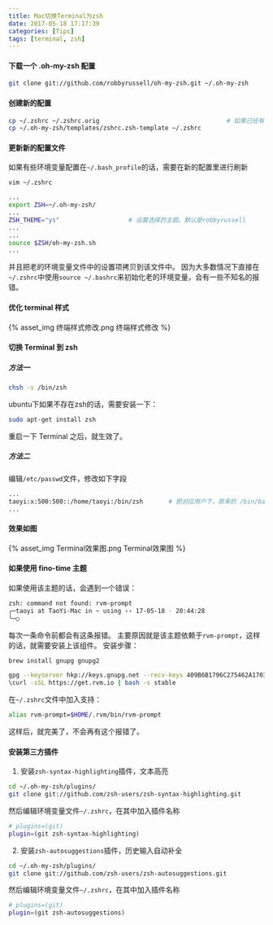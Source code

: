 ```yaml
---
title: Mac切换Terminal为zsh
date: 2017-05-18 17:17:39
categories: [Tips]
tags: [terminal, zsh]
---
```


#### 下载一个 .oh-my-zsh 配置
```bash
git clone git://github.com/robbyrussell/oh-my-zsh.git ~/.oh-my-zsh
```

  <!--more-->

#### 创建新的配置
```bash
cp ~/.zshrc ~/.zshrc.orig                                   # 如果已经有一个 .zshrc 文件，备份一下
cp ~/.oh-my-zsh/templates/zshrc.zsh-template ~/.zshrc
```

#### 更新新的配置文件
如果有些环境变量配置在``~/.bash_profile``的话，需要在新的配置里进行刷新
```bash
vim ~/.zshrc
```

```bash
...
export ZSH=~/.oh-my-zsh/
...
ZSH_THEME="ys"                   # 设置选择的主题。默认是robbyrussell
...
...
source $ZSH/oh-my-zsh.sh
...
```
并且把老的环境变量文件中的设置项拷贝到该文件中。
因为大多数情况下直接在`~/.zshrc`中使用`source ~/.bashrc`来初始化老的环境变量，会有一些不知名的报错。


#### 优化 terminal 样式
{% asset_img 终端样式修改.png 终端样式修改 %}

#### 切换 Terminal 到 zsh
##### 方法一
```bash
chsh -s /bin/zsh
```
ubuntu下如果不存在zsh的话，需要安装一下：
```bash
sudo apt-get install zsh
```

重启一下 Terminal 之后，就生效了。

##### 方法二
编辑``/etc/passwd``文件，修改如下字段
```bash
...
taoyi:x:500:500::/home/taoyi:/bin/zsh       # 把对应用户下，原来的 /bin/bash 改成新的 /bin/zsh
...
```

#### 效果如图
{% asset_img Terminal效果图.png Terminal效果图 %}

#### 如果使用 fino-time 主题
如果使用该主题的话，会遇到一个错误：
```bash
zsh: command not found: rvm-prompt
╭─taoyi at TaoYi-Mac in ~ using ‹› 17-05-18 - 20:44:28
╰─○ 
```
每次一条命令前都会有这条报错。
主要原因就是该主题依赖于``rvm-prompt``，这样的话，就需要安装上该组件。
安装步骤：
```bash
brew install gnupg gnupg2
```

```bash
gpg --keyserver hkp://keys.gnupg.net --recv-keys 409B6B1796C275462A1703113804BB82D39DC0E3
\curl -sSL https://get.rvm.io | bash -s stable
```
在``~/.zshrc``文件中加入支持：
```bash
alias rvm-prompt=$HOME/.rvm/bin/rvm-prompt
```
这样后，就完美了，不会再有这个报错了。

#### 安装第三方插件
1. 安装``zsh-syntax-highlighting``插件，文本高亮
```bash
cd ~/.oh-my-zsh/plugins/
git clone git://github.com/zsh-users/zsh-syntax-highlighting.git
```
然后编辑环境变量文件``~/.zshrc``，在其中加入插件名称
```bash
# plugins=(git)
plugin=(git zsh-syntax-highlighting)
```
2. 安装``zsh-autosuggestions``插件，历史输入自动补全
```bash
cd ~/.oh-my-zsh/plugins/
git clone git://github.com/zsh-users/zsh-autosuggestions.git
```
然后编辑环境变量文件``~/.zshrc``，在其中加入插件名称
```bash
# plugins=(git)
plugin=(git zsh-autosuggestions)
```
